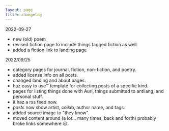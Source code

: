 ```yaml
---
layout: page
title: changelog
---
```


2022-09-27
* new (old) poem
* revised fiction page to include things tagged fiction as well
* added a fiction link to landing page

2022/09/25
* category pages for journal, fiction, non-fiction, and poetry.
* added license info on all posts.
* changed landing and about pages.
* haz easy to use™️ template for collecting posts of a specific kind.
* pages for listing things done with Auri, things submitted to antilang, and personal stuff.
* it haz a rss feed now.
* posts now show artist, collab, author name, and tags.
* added source image to "they know".
* moved content around (a lot... many times, back and forth) probably broke links somewhere 😒.
